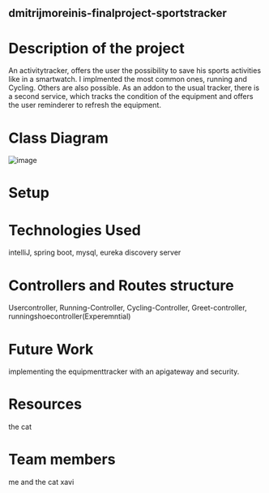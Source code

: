 ## dmitrijmoreinis-finalproject-sportstracker
# Description of the project
An activitytracker, offers the user the possibility to save his sports activities like in a smartwatch.
I implmented the most common ones, running and Cycling. Others are also possible. As an addon to the usual tracker,
there is a second service, which tracks the condition of the equipment and offers the user reminderer to refresh the equipment.

# Class Diagram
![image](https://github.com/Ironhack-Java-AmazonCareerChoice-ENG1/dmitrijmoreinis-finalproject-tracker/assets/133784906/016aa3be-c5e5-485b-a18d-9cf33f4ea619)

# Setup
# Technologies Used
intelliJ, spring boot, mysql, eureka discovery server
# Controllers and Routes structure
Usercontroller, Running-Controller, Cycling-Controller, Greet-controller, runningshoecontroller(Experemntial)
# Future Work
implementing the equipmenttracker with an apigateway and security.
# Resources
the cat
# Team members
me and the cat xavi 
